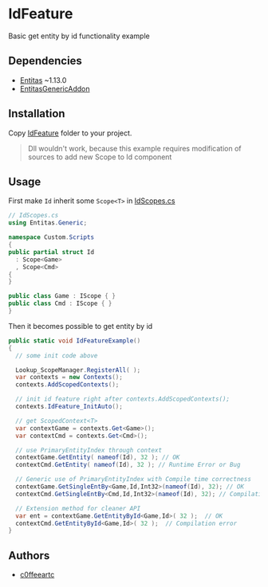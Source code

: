 # IdFeature
Basic get entity by id functionality example

## Dependencies
  - [Entitas](https://github.com/sschmid/Entitas-CSharp) ~1.13.0
  - [EntitasGenericAddon](https://github.com/c0ffeeartc/EntitasGenericAddon)

## Installation
Copy [IdFeature](./IdFeature) folder to your project.
> Dll wouldn't work, because this example requires modification of sources to add new Scope<TScope> to Id component

## Usage
First make `Id` inherit some `Scope<T>` in [IdScopes.cs](IdFeature/IdScopes.cs)
```csharp
// IdScopes.cs
using Entitas.Generic;

namespace Custom.Scripts
{
public partial struct Id
  : Scope<Game>
  , Scope<Cmd>
{
}

public class Game : IScope { }
public class Cmd : IScope { }
}
```

Then it becomes possible to get entity by id
```csharp
public static void IdFeatureExample()
{
  // some init code above

  Lookup_ScopeManager.RegisterAll( );
  var contexts = new Contexts();
  contexts.AddScopedContexts();

  // init id feature right after contexts.AddScopedContexts();
  contexts.IdFeature_InitAuto();

  // get ScopedContext<T>
  var contextGame = contexts.Get<Game>();
  var contextCmd = contexts.Get<Cmd>();

  // use PrimaryEntityIndex through context
  contextGame.GetEntity( nameof(Id), 32 ); // OK
  contextCmd.GetEntity( nameof(Id), 32 ); // Runtime Error or Bug

  // Generic use of PrimaryEntityIndex with Compile time correctness
  contextGame.GetSingleEntBy<Game,Id,Int32>(nameof(Id), 32); // OK
  contextCmd.GetSingleEntBy<Cmd,Id,Int32>(nameof(Id), 32); // Compilation error

  // Extension method for cleaner API
  var ent = contextGame.GetEntityById<Game,Id>( 32 );  // OK
  contextCmd.GetEntityById<Game,Id>( 32 );  // Compilation error
}
```

## Authors
  - [c0ffeeartc](https://github.com/c0ffeeartc)
